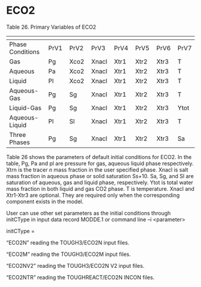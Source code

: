 # ECO2

Table 26. Primary Variables of ECO2

<table data-header-hidden><thead><tr><th width="177"></th><th width="71"></th><th width="76"></th><th width="75"></th><th width="76"></th><th width="80"></th><th width="73"></th><th></th></tr></thead><tbody><tr><td>Phase Conditions</td><td>PrV1</td><td>PrV2</td><td>PrV3</td><td>PrV4</td><td>PrV5</td><td>PrV6</td><td>PrV7</td></tr><tr><td>Gas</td><td>Pg</td><td>Xco2</td><td>Xnacl</td><td>Xtr1</td><td>Xtr2</td><td>Xtr3</td><td>T</td></tr><tr><td>Aqueous</td><td>Pa</td><td>Xco2</td><td>Xnacl</td><td>Xtr1</td><td>Xtr2</td><td>Xtr3</td><td>T</td></tr><tr><td>Liquid</td><td>Pl</td><td>Xco2</td><td>Xnacl</td><td>Xtr1</td><td>Xtr2</td><td>Xtr3</td><td>T</td></tr><tr><td>Aqueous-Gas</td><td>Pg</td><td>Sg</td><td>Xnacl</td><td>Xtr1</td><td>Xtr2</td><td>Xtr3</td><td>T</td></tr><tr><td>Liquid-Gas</td><td>Pg</td><td>Sg</td><td>Xnacl</td><td>Xtr1</td><td>Xtr2</td><td>Xtr3</td><td>Ytot</td></tr><tr><td>Aqueous-Liquid</td><td>Pl</td><td>Sl</td><td>Xnacl</td><td>Xtr1</td><td>Xtr2</td><td>Xtr3</td><td>T</td></tr><tr><td>Three Phases</td><td>Pg</td><td>Sg</td><td>Xnacl</td><td>Xtr1</td><td>Xtr2</td><td>Xtr3</td><td>Sa</td></tr></tbody></table>

Table 26 shows the parameters of default initial conditions for ECO2. In the table, Pg, Pa and pl are pressure for gas, aqueous liquid phase respectively. Xtrn is the tracer _n_ mass fraction in the user specified phase.  Xnacl is salt mass fraction in aqueous phase or solid saturation Ss+10. Sa, Sg, and Sl are saturation of aqueous, gas and liquid phase, respectively. Ytot is total water mass fraction in both liquid and gas CO2 phase.  T is temperature. Xnacl and Xtr1-Xtr3 are optional. They are required only when the corresponding component exists in the model.

User can use other set parameters as the initial conditions through initCType in input data record MODDE.1 or command line –i \<parameter>

&#x20;initCType =

&#x20;                   “ECO2N”         reading the TOUGH3/ECO2N input files.

&#x20;                   “ECO2M”        reading the TOUGH3/ECO2M input files.

&#x20;                   “ECO2NV2”    reading the TOUGH3/ECO2N V2 input files.

&#x20;                   “ECO2NTR”    reading the TOUGHREACT/ECO2N INCON files.
